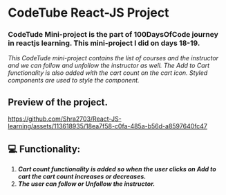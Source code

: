 # CodeTube React-JS Project
### CodeTude Mini-project is the part of 100DaysOfCode journey in reactjs learning. This mini-project I did on days 18-19.
*This CodeTude mini-project contains the list of courses and the instructor and we can follow and unfollow the instructor as well. The Add to Cart functionality is also added with the cart count on the cart icon. Styled components are used to style the component.*

## Preview of the project.
https://github.com/Shra2703/React-JS-learning/assets/113618935/18ea7f58-c0fa-485a-b56d-a8597640fc47

## 💻 Functionality:
  1) ***Cart count functionality is added so when the user clicks on Add to cart the cart count increases or decreases.***
  2) ***The user can follow or Unfollow the instructor.***






